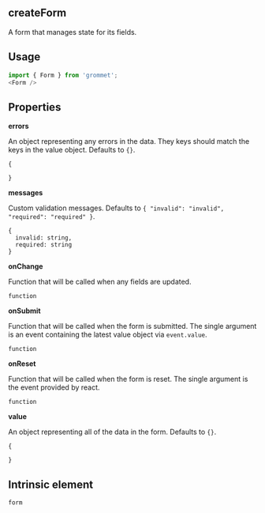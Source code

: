 <!-- ! This is a generated file. To make changes, edit <Component>.doc.js ! -->
## createForm
A form that manages state for its fields.

## Usage

```javascript
import { Form } from 'grommet';
<Form />
```

## Properties

**errors**

An object representing any errors in the data. They keys should
        match the keys in the value object. Defaults to `{}`.

```
{

}
```

**messages**

Custom validation messages. Defaults to `{
  "invalid": "invalid",
  "required": "required"
}`.

```
{
  invalid: string,
  required: string
}
```

**onChange**

Function that will be called when any fields are updated.

```
function
```

**onSubmit**

Function that will be called when the form is submitted. The
      single argument is an event containing the latest value object
      via `event.value`.

```
function
```

**onReset**

Function that will be called when the form is reset. The
      single argument is the event provided by react.

```
function
```

**value**

An object representing all of the data in the form. Defaults to `{}`.

```
{

}
```
  
## Intrinsic element

```
form
```